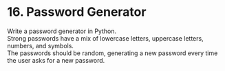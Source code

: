 # 16. Password Generator

Write a password generator in Python.    
Strong passwords have a mix of lowercase letters, uppercase letters, numbers, and symbols.    
The passwords should be random, generating a new password every time the user asks for a new password.    


